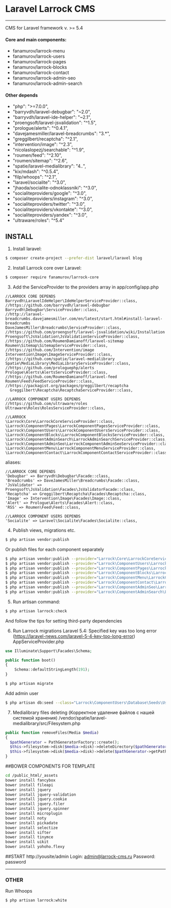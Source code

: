 # Laravel Larrock CMS

---
CMS for Laravel framework v. >= 5.4

#### Core and main components:
  - fanamurov/larrock-menu
  - fanamurov/larrock-users
  - fanamurov/larrock-pages
  - fanamurov/larrock-blocks
  - fanamurov/larrock-contact
  - fanamurov/larrock-admin-seo
  - fanamurov/larrock-admin-search

#### Other depends
- "php": ">=7.0.0",
- "barryvdh/laravel-debugbar": "~2.0",
- "barryvdh/laravel-ide-helper": "~2.1",
- "proengsoft/laravel-jsvalidation": "^1.5",
- "prologue/alerts": "^0.4.1",
- "davejamesmiller/laravel-breadcrumbs": "3.*",
- "greggilbert/recaptcha": "^2.1",
- "intervention/image": "^2.3",
- "nicolaslopezj/searchable": "^1.9",
- "roumen/feed": "^2.10",
- "roumen/sitemap": "^2.6",
- "spatie/laravel-medialibrary": "4.*.*",
- "kix/mdash": "^0.5.4",
- "filp/whoops": "^2.1",
- "laravel/socialite": "^3.0",
- "jhaoda/socialite-odnoklassniki": "^3.0",
- "socialiteproviders/google": "^3.0",
- "socialiteproviders/instagram": "^3.0",
- "socialiteproviders/twitter": "^3.0",
- "socialiteproviders/vkontakte": "^3.0",
- "socialiteproviders/yandex": "^3.0",
- "ultraware/roles": "^5.4"

## INSTALL

1. Install laravel:
  ```sh
  $ composer create-project --prefer-dist laravel/laravel blog
  ```

2. Install Larrock core over Laravel:
  ```sh
  $ composer require fanamurov/larrock-core
  ```

3. Add the ServiceProvider to the providers array in app/config/app.php
  ```
  //LARROCK CORE DEPENDS
  Barryvdh\LaravelIdeHelper\IdeHelperServiceProvider::class,
  //https://github.com/barryvdh/laravel-debugbar
  Barryvdh\Debugbar\ServiceProvider::class,
  //http://laravel-breadcrumbs.davejamesmiller.com/en/latest/start.html#install-laravel-breadcrumbs
  DaveJamesMiller\Breadcrumbs\ServiceProvider::class,
  //https://github.com/proengsoft/laravel-jsvalidation/wiki/Installation
  Proengsoft\JsValidation\JsValidationServiceProvider::class,
  //https://github.com/RoumenDamianoff/laravel-sitemap
  Roumen\Sitemap\SitemapServiceProvider::class,
  //https://github.com/Intervention/image
  Intervention\Image\ImageServiceProvider::class,
  //https://github.com/spatie/laravel-medialibrary
  Spatie\MediaLibrary\MediaLibraryServiceProvider::class,
  //https://github.com/prologuephp/alerts
  Prologue\Alerts\AlertsServiceProvider::class,
  //https://github.com/RoumenDamianoff/laravel-feed
  Roumen\Feed\FeedServiceProvider::class,
  //https://packagist.org/packages/greggilbert/recaptcha
    Greggilbert\Recaptcha\RecaptchaServiceProvider::class,
  
  //LARROCK COMPONENT USERS DEPENDS
  //https://github.com/ultraware/roles
  Ultraware\Roles\RolesServiceProvider::class,
  
  //LARROCK
  \Larrock\Core\LarrockCoreServiceProvider::class,
  \Larrock\ComponentPages\LarrockComponentPagesServiceProvider::class,
  \Larrock\ComponentUsers\LarrockComponentUsersServiceProvider::class,
  \Larrock\ComponentBlocks\LarrockComponentBlocksServiceProvider::class,
  \Larrock\ComponentAdminSearch\LarrockAdminSearchServiceProvider::class,
  \Larrock\ComponentAdminSeo\LarrockComponentAdminSeoServiceProvider::class,
  \Larrock\ComponentMenu\LarrockComponentMenuServiceProvider::class,
  \Larrock\ComponentContact\LarrockComponentContactServiceProvider::class
  ```

  aliases:
  ```
  //LARROCK CORE DEPENDS
  'Debugbar' => Barryvdh\Debugbar\Facade::class,
  'Breadcrumbs' => DaveJamesMiller\Breadcrumbs\Facade::class,
  'JsValidator' => Proengsoft\JsValidation\Facades\JsValidatorFacade::class,
  'Recaptcha' => Greggilbert\Recaptcha\Facades\Recaptcha::class,
  'Image' => Intervention\Image\Facades\Image::class,
  'Alert' => Prologue\Alerts\Facades\Alert::class,
  'RSS' => Roumen\Feed\Feed::class,
  
  //LARROCK COMPONENT USERS DEPENDS
  'Socialite' => Laravel\Socialite\Facades\Socialite::class,
  ```

4. Publish views, migrations etc.
  ```sh
  $ php artisan vendor:publish
  ```
  Or publish files for each component separately
  ```sh
  $ php artisan vendor:publish --provider="Larrock\Core\LarrockCoreServiceProvider"
  $ php artisan vendor:publish --provider="Larrock\ComponentUsers\LarrockComponentUsersServiceProvider"
  $ php artisan vendor:publish --provider="Larrock\ComponentPages\LarrockComponentPagesServiceProvider"
  $ php artisan vendor:publish --provider="Larrock\ComponentBlocks\LarrockComponentBlocksServiceProvider"
  $ php artisan vendor:publish --provider="Larrock\ComponentMenu\LarrockComponentMenuServiceProvider"
  $ php artisan vendor:publish --provider="Larrock\ComponentContact\LarrockComponentContactServiceProvider"
  $ php artisan vendor:publish --provider="Larrock\ComponentAdminSeo\LarrockComponentAdminSeoServiceProvider"
  $ php artisan vendor:publish --provider="Larrock\ComponentAdminSearch\LarrockComponentAdminSearchServiceProvider"
  ```
       
5. Run artisan command:
  ```sh
  $ php artisan larrock:check
  ```
  And follow the tips for setting third-party dependencies
  
  
6. Run Larrock migrations
  Laravel 5.4: Specified key was too long error (https://laravel-news.com/laravel-5-4-key-too-long-error)
  AppServiceProvider.php
  ```php
  use Illuminate\Support\Facades\Schema;
  
  public function boot()
  {
      Schema::defaultStringLength(191);
  }
  ```
  
  ```sh
  $ php artisan migrate
  ```
  Add admin user
  ```sh
  $ php artisan db:seed --class="Larrock\ComponentUsers\Database\Seeds\UsersTableSeeder"
  ```

7. Medialibrary files deleting (Корректное удаление файлов с нашей системой хранения)
  /vendor/spatie/laravel-medialibrary/src/Filesystem.php
  ```php
  public function removeFiles(Media $media)
  {
    $pathGenerator = PathGeneratorFactory::create();
    $this->filesystem->disk($media->disk)->deleteDirectory($pathGenerator->getPathForConversions($media));
    $this->filesystem->disk($media->disk)->delete($pathGenerator->getPath($media) .'/'. $media->file_name);
  }
  ```
  
##BOWER COMPONENTS FOR TEMPLATE
```sh
cd /public_html/_assets
bower install fancybox
bower install fileapi
bower install jquery
bower install jquery-validation
bower install jquery.cookie
bower install jquery.filer
bower install jquery.spinner
bower install microplugin
bower install noty
bower install pickadate
bower install selectize
bower install sifter
bower install tinymce
bower install uikit
bower install yohoho.flexy
```

##START
http://yousite/admin
Login: admin@larrock-cms.ru
Password: password       
       


----------


### OTHER
Run Whoops
```sh
$ php artisan larrock:white
```